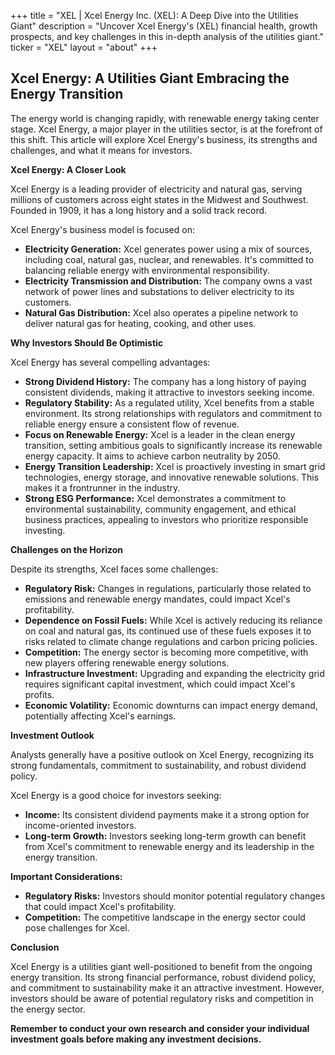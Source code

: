 +++
title = "XEL |  Xcel Energy Inc. (XEL): A Deep Dive into the Utilities Giant"
description = "Uncover Xcel Energy's (XEL) financial health, growth prospects, and key challenges in this in-depth analysis of the utilities giant."
ticker = "XEL"
layout = "about"
+++

        


## Xcel Energy: A Utilities Giant Embracing the Energy Transition

The energy world is changing rapidly, with renewable energy taking center stage.  Xcel Energy, a major player in the utilities sector, is at the forefront of this shift. This article will explore Xcel Energy's business, its strengths and challenges, and what it means for investors.

**Xcel Energy: A Closer Look**

Xcel Energy is a leading provider of electricity and natural gas, serving millions of customers across eight states in the Midwest and Southwest. Founded in 1909, it has a long history and a solid track record.

Xcel Energy's business model is focused on:

* **Electricity Generation:**  Xcel generates power using a mix of sources, including coal, natural gas, nuclear, and renewables. It's committed to balancing reliable energy with environmental responsibility.
* **Electricity Transmission and Distribution:**  The company owns a vast network of power lines and substations to deliver electricity to its customers.
* **Natural Gas Distribution:** Xcel also operates a pipeline network to deliver natural gas for heating, cooking, and other uses.

**Why Investors Should Be Optimistic**

Xcel Energy has several compelling advantages:

* **Strong Dividend History:**  The company has a long history of paying consistent dividends, making it attractive to investors seeking income.
* **Regulatory Stability:**  As a regulated utility, Xcel benefits from a stable environment. Its strong relationships with regulators and commitment to reliable energy ensure a consistent flow of revenue.
* **Focus on Renewable Energy:**  Xcel is a leader in the clean energy transition, setting ambitious goals to significantly increase its renewable energy capacity. It aims to achieve carbon neutrality by 2050.
* **Energy Transition Leadership:**  Xcel is proactively investing in smart grid technologies, energy storage, and innovative renewable solutions. This makes it a frontrunner in the industry.
* **Strong ESG Performance:**  Xcel demonstrates a commitment to environmental sustainability, community engagement, and ethical business practices, appealing to investors who prioritize responsible investing.

**Challenges on the Horizon**

Despite its strengths, Xcel faces some challenges:

* **Regulatory Risk:**  Changes in regulations, particularly those related to emissions and renewable energy mandates, could impact Xcel's profitability.
* **Dependence on Fossil Fuels:**  While Xcel is actively reducing its reliance on coal and natural gas, its continued use of these fuels exposes it to risks related to climate change regulations and carbon pricing policies.
* **Competition:**  The energy sector is becoming more competitive, with new players offering renewable energy solutions. 
* **Infrastructure Investment:**  Upgrading and expanding the electricity grid requires significant capital investment, which could impact Xcel's profits. 
* **Economic Volatility:**  Economic downturns can impact energy demand, potentially affecting Xcel's earnings.

**Investment Outlook**

Analysts generally have a positive outlook on Xcel Energy, recognizing its strong fundamentals, commitment to sustainability, and robust dividend policy.

Xcel Energy is a good choice for investors seeking:

* **Income:**  Its consistent dividend payments make it a strong option for income-oriented investors.
* **Long-term Growth:**  Investors seeking long-term growth can benefit from Xcel's commitment to renewable energy and its leadership in the energy transition.

**Important Considerations:**

* **Regulatory Risks:**  Investors should monitor potential regulatory changes that could impact Xcel's profitability.
* **Competition:**  The competitive landscape in the energy sector could pose challenges for Xcel.

**Conclusion**

Xcel Energy is a utilities giant well-positioned to benefit from the ongoing energy transition. Its strong financial performance, robust dividend policy, and commitment to sustainability make it an attractive investment. However, investors should be aware of potential regulatory risks and competition in the energy sector.  

**Remember to conduct your own research and consider your individual investment goals before making any investment decisions.** 

        